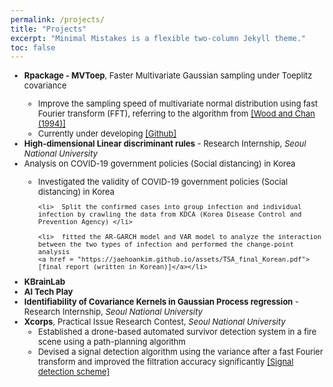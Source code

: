 ```yaml
---
permalink: /projects/
title: "Projects"
excerpt: "Minimal Mistakes is a flexible two-column Jekyll theme."
toc: false
---
```


<font size = "2.7">
<ul>
<li><b>Rpackage - MVToep</b>, Faster Multivariate Gaussian sampling under Toeplitz covariance </li>
   <ul>
      <li>Improve the sampling speed of multivariate normal distribution using fast Fourier transform (FFT), referring to the algorithm from <a href = "https://www.jstor.org/stable/1390903#metadata_info_tab_contents">[Wood and Chan (1994)]</a> </li>
      <li>Currently under developing <a href = "https://github.com/JaeHoanKim/MVToep">[Github]</a></li>
   </ul>


<li><b>High-dimensional Linear discriminant rules</b> - Research Internship, <em>Seoul National University </em> </li>

<li> Analysis on COVID-19 government policies (Social distancing) in Korea </li>
   <ul>
    <li>  Investigated the validity of COVID-19 government policies (Social distancing) in Korea </li>
    
    <li>  Split the confirmed cases into group infection and individual infection by crawling the data from KDCA (Korea Disease Control and Prevention Agency) </li>
    
    <li>  fitted the AR-GARCH model and VAR model to analyze the interaction between the two types of infection and performed the change-point analysis 
    <a href = "https://jaehoankim.github.io/assets/TSA_final_Korean.pdf">[final report (written in Korean)]</a></li>
    
   </ul>
<li>  <b>KBrainLab</b> </li>

<li>  <b>AI Tech Play</b> </li>

<li> <b>Identifiability of Covariance Kernels in Gaussian Process regression</b> - Research Internship, <em>Seoul National University</em> </li>

<li> <b>Xcorps</b>, Practical Issue Research Contest, <em>Seoul National University</em>
   <ul>
   <li> Established a drone-based automated survivor detection system in a fire scene using a path-planning algorithm </li>
   <li> Devised a signal detection algorithm using the variance after a fast Fourier transform and improved the filtration
accuracy significantly <a href = "https://jaehoankim.github.io/assets/images/xcorps_img.PNG">[Signal detection scheme]</a></li>
   </ul>
</li>

</ul>
</font>
